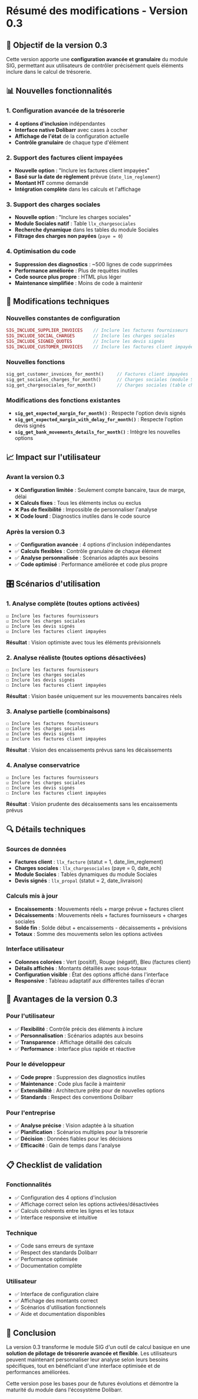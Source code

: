 # Résumé des modifications - Version 0.3

## 🎯 Objectif de la version 0.3

Cette version apporte une **configuration avancée et granulaire** du module SIG, permettant aux utilisateurs de contrôler précisément quels éléments inclure dans le calcul de trésorerie.

## 📊 Nouvelles fonctionnalités

### 1. Configuration avancée de la trésorerie
- **4 options d'inclusion** indépendantes
- **Interface native Dolibarr** avec cases à cocher
- **Affichage de l'état** de la configuration actuelle
- **Contrôle granulaire** de chaque type d'élément

### 2. Support des factures client impayées
- **Nouvelle option** : "Inclure les factures client impayées"
- **Basé sur la date de règlement** prévue (`date_lim_reglement`)
- **Montant HT** comme demandé
- **Intégration complète** dans les calculs et l'affichage

### 3. Support des charges sociales
- **Nouvelle option** : "Inclure les charges sociales"
- **Module Sociales natif** : Table `llx_chargesociales`
- **Recherche dynamique** dans les tables du module Sociales
- **Filtrage des charges non payées** (`paye = 0`)

### 4. Optimisation du code
- **Suppression des diagnostics** : ~500 lignes de code supprimées
- **Performance améliorée** : Plus de requêtes inutiles
- **Code source plus propre** : HTML plus léger
- **Maintenance simplifiée** : Moins de code à maintenir

## 🔧 Modifications techniques

### Nouvelles constantes de configuration
```php
SIG_INCLUDE_SUPPLIER_INVOICES    // Inclure les factures fournisseurs
SIG_INCLUDE_SOCIAL_CHARGES       // Inclure les charges sociales
SIG_INCLUDE_SIGNED_QUOTES        // Inclure les devis signés
SIG_INCLUDE_CUSTOMER_INVOICES    // Inclure les factures client impayées
```

### Nouvelles fonctions
```php
sig_get_customer_invoices_for_month()     // Factures client impayées
sig_get_sociales_charges_for_month()      // Charges sociales (module Sociales)
sig_get_chargesociales_for_month()        // Charges sociales (table chargesociales)
```

### Modifications des fonctions existantes
- **`sig_get_expected_margin_for_month()`** : Respecte l'option devis signés
- **`sig_get_expected_margin_with_delay_for_month()`** : Respecte l'option devis signés
- **`sig_get_bank_movements_details_for_month()`** : Intègre les nouvelles options

## 📈 Impact sur l'utilisateur

### Avant la version 0.3
- ❌ **Configuration limitée** : Seulement compte bancaire, taux de marge, délai
- ❌ **Calculs fixes** : Tous les éléments inclus ou exclus
- ❌ **Pas de flexibilité** : Impossible de personnaliser l'analyse
- ❌ **Code lourd** : Diagnostics inutiles dans le code source

### Après la version 0.3
- ✅ **Configuration avancée** : 4 options d'inclusion indépendantes
- ✅ **Calculs flexibles** : Contrôle granulaire de chaque élément
- ✅ **Analyse personnalisée** : Scénarios adaptés aux besoins
- ✅ **Code optimisé** : Performance améliorée et code plus propre

## 🎛️ Scénarios d'utilisation

### 1. Analyse complète (toutes options activées)
```
☑ Inclure les factures fournisseurs
☑ Inclure les charges sociales
☑ Inclure les devis signés
☑ Inclure les factures client impayées
```
**Résultat** : Vision optimiste avec tous les éléments prévisionnels

### 2. Analyse réaliste (toutes options désactivées)
```
☐ Inclure les factures fournisseurs
☐ Inclure les charges sociales
☐ Inclure les devis signés
☐ Inclure les factures client impayées
```
**Résultat** : Vision basée uniquement sur les mouvements bancaires réels

### 3. Analyse partielle (combinaisons)
```
☐ Inclure les factures fournisseurs
☐ Inclure les charges sociales
☑ Inclure les devis signés
☑ Inclure les factures client impayées
```
**Résultat** : Vision des encaissements prévus sans les décaissements

### 4. Analyse conservatrice
```
☑ Inclure les factures fournisseurs
☑ Inclure les charges sociales
☐ Inclure les devis signés
☐ Inclure les factures client impayées
```
**Résultat** : Vision prudente des décaissements sans les encaissements prévus

## 🔍 Détails techniques

### Sources de données
- **Factures client** : `llx_facture` (statut = 1, date_lim_reglement)
- **Charges sociales** : `llx_chargesociales` (paye = 0, date_ech)
- **Module Sociales** : Tables dynamiques du module Sociales
- **Devis signés** : `llx_propal` (statut = 2, date_livraison)

### Calculs mis à jour
- **Encaissements** : Mouvements réels + marge prévue + factures client
- **Décaissements** : Mouvements réels + factures fournisseurs + charges sociales
- **Solde fin** : Solde début + encaissements - décaissements + prévisions
- **Totaux** : Somme des mouvements selon les options activées

### Interface utilisateur
- **Colonnes colorées** : Vert (positif), Rouge (négatif), Bleu (factures client)
- **Détails affichés** : Montants détaillés avec sous-totaux
- **Configuration visible** : État des options affiché dans l'interface
- **Responsive** : Tableau adaptatif aux différentes tailles d'écran

## 🚀 Avantages de la version 0.3

### Pour l'utilisateur
- ✅ **Flexibilité** : Contrôle précis des éléments à inclure
- ✅ **Personnalisation** : Scénarios adaptés aux besoins
- ✅ **Transparence** : Affichage détaillé des calculs
- ✅ **Performance** : Interface plus rapide et réactive

### Pour le développeur
- ✅ **Code propre** : Suppression des diagnostics inutiles
- ✅ **Maintenance** : Code plus facile à maintenir
- ✅ **Extensibilité** : Architecture prête pour de nouvelles options
- ✅ **Standards** : Respect des conventions Dolibarr

### Pour l'entreprise
- ✅ **Analyse précise** : Vision adaptée à la situation
- ✅ **Planification** : Scénarios multiples pour la trésorerie
- ✅ **Décision** : Données fiables pour les décisions
- ✅ **Efficacité** : Gain de temps dans l'analyse

## 📋 Checklist de validation

### Fonctionnalités
- ✅ Configuration des 4 options d'inclusion
- ✅ Affichage correct selon les options activées/désactivées
- ✅ Calculs cohérents entre les lignes et les totaux
- ✅ Interface responsive et intuitive

### Technique
- ✅ Code sans erreurs de syntaxe
- ✅ Respect des standards Dolibarr
- ✅ Performance optimisée
- ✅ Documentation complète

### Utilisateur
- ✅ Interface de configuration claire
- ✅ Affichage des montants correct
- ✅ Scénarios d'utilisation fonctionnels
- ✅ Aide et documentation disponibles

## 🎉 Conclusion

La version 0.3 transforme le module SIG d'un outil de calcul basique en une **solution de pilotage de trésorerie avancée et flexible**. Les utilisateurs peuvent maintenant personnaliser leur analyse selon leurs besoins spécifiques, tout en bénéficiant d'une interface optimisée et de performances améliorées.

Cette version pose les bases pour de futures évolutions et démontre la maturité du module dans l'écosystème Dolibarr.
